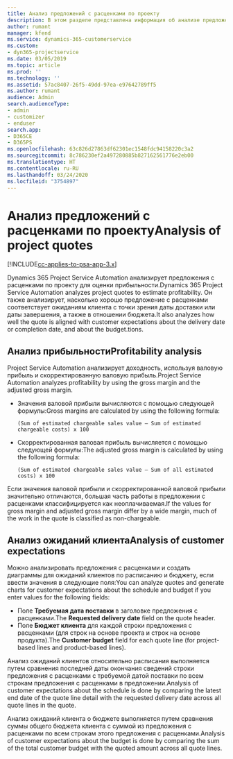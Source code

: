 ```yaml
---
title: Анализ предложений с расценками по проекту
description: В этом разделе представлена информация об анализе предложений с расценками по проекту.
author: rumant
manager: kfend
ms.service: dynamics-365-customerservice
ms.custom:
- dyn365-projectservice
ms.date: 03/05/2019
ms.topic: article
ms.prod: ''
ms.technology: ''
ms.assetid: 57ac8407-26f5-49dd-97ea-e97642789ff5
ms.author: rumant
audience: Admin
search.audienceType:
- admin
- customizer
- enduser
search.app:
- D365CE
- D365PS
ms.openlocfilehash: 63c826d27863df62301ec1548fdc94158220c3a2
ms.sourcegitcommit: 8c786230ef2a497280885b827162561776e2eb00
ms.translationtype: HT
ms.contentlocale: ru-RU
ms.lasthandoff: 03/24/2020
ms.locfileid: "3754897"
---
```

# <a name="analysis-of-project-quotes"></a><span data-ttu-id="8501b-103">Анализ предложений с расценками по проекту</span><span class="sxs-lookup"><span data-stu-id="8501b-103">Analysis of project quotes</span></span>

[!INCLUDE[cc-applies-to-psa-app-3.x](../includes/cc-applies-to-psa-app-3x.md)]

<span data-ttu-id="8501b-104">Dynamics 365 Project Service Automation анализирует предложения с расценками по проекту для оценки прибыльности.</span><span class="sxs-lookup"><span data-stu-id="8501b-104">Dynamics 365 Project Service Automation analyzes project quotes to estimate profitability.</span></span> <span data-ttu-id="8501b-105">Он также анализирует, насколько хорошо предложение с расценками соответствует ожиданиям клиента с точки зрения даты доставки или даты завершения, а также в отношении бюджета.</span><span class="sxs-lookup"><span data-stu-id="8501b-105">It also analyzes how well the quote is aligned with customer expectations about the delivery date or completion date, and about the budget.tions.</span></span>

## <a name="profitability-analysis"></a><span data-ttu-id="8501b-106">Анализ прибыльности</span><span class="sxs-lookup"><span data-stu-id="8501b-106">Profitability analysis</span></span>

<span data-ttu-id="8501b-107">Project Service Automation анализирует доходность, используя валовую прибыль и скорректированную валовую прибыль.</span><span class="sxs-lookup"><span data-stu-id="8501b-107">Project Service Automation analyzes profitability by using the gross margin and the adjusted gross margin.</span></span>

- <span data-ttu-id="8501b-108">Значения валовой прибыли вычисляются с помощью следующей формулы:</span><span class="sxs-lookup"><span data-stu-id="8501b-108">Gross margins are calculated by using the following formula:</span></span>

  `
    (Sum of estimated chargeable sales value – Sum of estimated chargeable costs) x 100
  `
- <span data-ttu-id="8501b-109">Скорректированная валовая прибыль вычисляется с помощью следующей формулы:</span><span class="sxs-lookup"><span data-stu-id="8501b-109">The adjusted gross margin is calculated by using the following formula:</span></span>

  `
    (Sum of estimated chargeable sales value – Sum of all estimated costs) x 100
  `

<span data-ttu-id="8501b-110">Если значения валовой прибыли и скорректированной валовой прибыли значительно отличаются, большая часть работы в предложении с расценками классифицируется как неоплачиваемая.</span><span class="sxs-lookup"><span data-stu-id="8501b-110">If the values for gross margin and adjusted gross margin differ by a wide margin, much of the work in the quote is classified as non-chargeable.</span></span>

## <a name="analysis-of-customer-expectations"></a><span data-ttu-id="8501b-111">Анализ ожиданий клиента</span><span class="sxs-lookup"><span data-stu-id="8501b-111">Analysis of customer expectations</span></span>

<span data-ttu-id="8501b-112">Можно анализировать предложения с расценками и создать диаграммы для ожиданий клиентов по расписанию и бюджету, если ввести значения в следующие поля:</span><span class="sxs-lookup"><span data-stu-id="8501b-112">You can analyze quotes and generate charts for customer expectations about the schedule and budget if you enter values for the following fields:</span></span>

- <span data-ttu-id="8501b-113">Поле **Требуемая дата поставки** в заголовке предложения с расценками.</span><span class="sxs-lookup"><span data-stu-id="8501b-113">The **Requested delivery date** field on the quote header.</span></span>
- <span data-ttu-id="8501b-114">Поле **Бюджет клиента** для каждой строки предложения с расценками (для строк на основе проекта и строк на основе продукта).</span><span class="sxs-lookup"><span data-stu-id="8501b-114">The **Customer budget** field for each quote line (for project-based lines and product-based lines).</span></span>

<span data-ttu-id="8501b-115">Анализ ожиданий клиентов относительно расписания выполняется путем сравнения последней даты окончания сведений строки предложения с расценками с требуемой датой поставки по всем строкам предложения с расценками в предложении.</span><span class="sxs-lookup"><span data-stu-id="8501b-115">Analysis of customer expectations about the schedule is done by comparing the latest end date of the quote line detail with the requested delivery date across all quote lines in the quote.</span></span>

<span data-ttu-id="8501b-116">Анализ ожиданий клиента о бюджете выполняется путем сравнения суммы общего бюджета клиента с суммой из предложения с расценками по всем строкам этого предложения с расценками.</span><span class="sxs-lookup"><span data-stu-id="8501b-116">Analysis of customer expectations about the budget is done by comparing the sum of the total customer budget with the quoted amount across all quote lines.</span></span>
